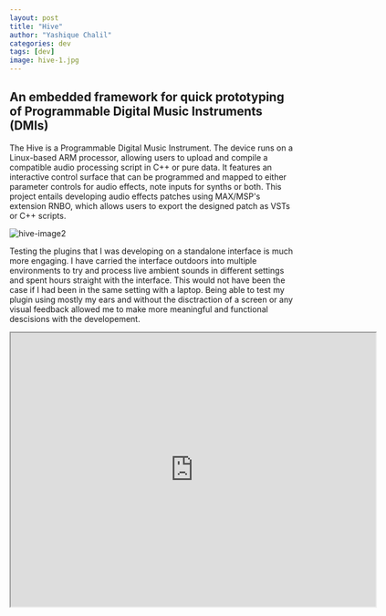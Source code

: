 ```yaml
---
layout: post
title: "Hive"
author: "Yashique Chalil"
categories: dev
tags: [dev]
image: hive-1.jpg
---
```


## An embedded framework for quick prototyping of Programmable Digital Music Instruments (DMIs)

The Hive is a Programmable Digital Music Instrument. The device runs on a Linux-based ARM processor, allowing users to upload and compile a compatible audio processing script in C++ or pure data. It features an interactive control surface that can be programmed and mapped to either parameter controls for audio effects, note inputs for synths or both. This project entails developing audio effects patches using MAX/MSP's extension RNBO, which allows users to export the designed patch as VSTs or C++ scripts.


<img src="{{ site.github.url }}/assets/img/hive-3.jpg" alt="hive-image2">

Testing the plugins that I was developing on a standalone interface is much more engaging. I have carried the interface outdoors into multiple environments to try and process live ambient sounds in different settings and spent hours straight with the interface. This would not have been the case if I had been in the same setting with a laptop. Being able to test my plugin using mostly my ears and without the disctraction of a screen or any visual feedback allowed me to make more meaningful and functional descisions with the developement. 


<iframe src="https://drive.google.com/file/d/1F5gxEPQKHYX0lJQXMOaoHJQ12kqyIVYn/preview" width="640" height="480" allow="autoplay"></iframe>


